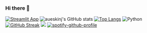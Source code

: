 ### Hi there 👋

<!--
**aueskinj/aueskinj** is a ✨ _special_ ✨ repository because its `README.md` (this file) appears on your GitHub profile.

Here are some ideas to get you started:

- 🔭 I’m currently working on ...
- 🌱 I’m currently learning ...
- 👯 I’m looking to collaborate on ...
- 🤔 I’m looking for help with ...
- 💬 Ask me about ...
- 📫 How to reach me: ...
- 😄 Pronouns: ...
- ⚡ Fun fact: ...
-->
[![Streamlit App](https://static.streamlit.io/badges/streamlit_badge_black_white.svg)](https://aueskinj-quant-goldman-sachs-forecastingapp-yxn34x.streamlit.app/) ![aueskinj's GitHub stats](https://github-readme-stats.vercel.app/api?username=aueskinj&show_icons=true&theme=tokyonight)
[![Top Langs](https://github-readme-stats.vercel.app/api/top-langs/?username=aueskinj&layout=compact&theme=tokyonight)](https://github.com/aueskinj/github-readme-stats) 
![Python](https://img.shields.io/badge/python-3670A0?style=for-the-badge&logo=python&logoColor=ffdd54)
[![GitHub Streak](https://github-readme-streak-stats.herokuapp.com/?user=aueskinj&theme=tokyonight)](https://git.io/streak-stats) ![](https://komarev.com/ghpvc/?username=aueskinj&color=green&hidden=True&style=flat-square&label=PROFILE+VIEWS) 
[![spotify-github-profile](https://spotify-github-profile.vercel.app/api/view?uid=f6ovv1ih0oaq79jr59wckrggu&cover_image=true&theme=default&show_offline=false&background_color=121212&interchange=false)](https://github.com/kittinan/spotify-github-profile)
